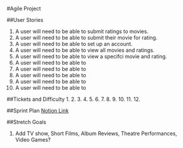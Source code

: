 #Agile Project

##User Stories
1. A user will need to be able to submit ratings to movies.
2. A user will need to be able to submit their movie for rating.
3. A user will need to be able to set up an account.
4. A user will need to be able to view all movies and ratings.
5. A user will need to be able to view a specifci movie and rating.
6. A user will need to be able to
7. A user will need to be able to
8. A user will need to be able to
9. A user will need to be able to
10. A user will need to be able to

##Tickets and Difficulty 
1. 
2.
3.
4.
5.
6.
7.
8.
9.
10.
11.
12.

##Sprint Plan
[Notion Link](https://enchanted-waltz-a16.notion.site/583d7d71eb594ffa818791a022e94d13?v=937d66d7276c4cfabcc4aa2a66bf3f7b)

##Stretch Goals
1. Add TV show, Short Films, Album Reviews, Theatre Performances, Video Games?



